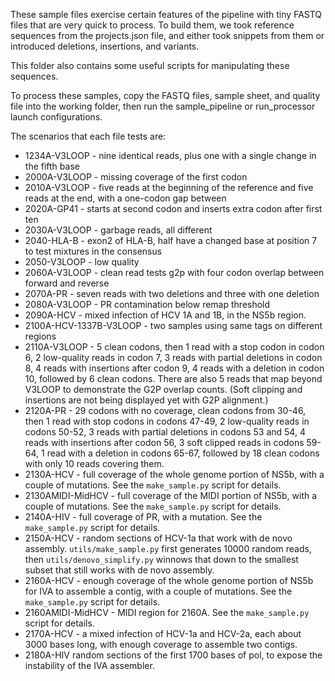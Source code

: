 These sample files exercise certain features of the pipeline with tiny FASTQ
files that are very quick to process. To build them, we took reference
sequences from the projects.json file, and either took snippets from them
or introduced deletions, insertions, and variants.

This folder also contains some useful scripts for manipulating these sequences.

To process these samples, copy the FASTQ files, sample sheet, and quality file
into the working folder, then run the sample_pipeline or run_processor launch
configurations.

The scenarios that each file tests are:

* 1234A-V3LOOP - nine identical reads, plus one with a single change in the
  fifth base
* 2000A-V3LOOP - missing coverage of the first codon
* 2010A-V3LOOP - five reads at the beginning of the reference and five reads at
  the end, with a one-codon gap between
* 2020A-GP41 - starts at second codon and inserts extra codon after first ten
* 2030A-V3LOOP - garbage reads, all different
* 2040-HLA-B - exon2 of HLA-B, half have a changed base at position 7 to test
  mixtures in the consensus
* 2050-V3LOOP - low quality
* 2060A-V3LOOP - clean read tests g2p with four codon overlap between forward
  and reverse
* 2070A-PR - seven reads with two deletions and three with one deletion
* 2080A-V3LOOP - PR contamination below remap threshold
* 2090A-HCV - mixed infection of HCV 1A and 1B, in the NS5b region.
* 2100A-HCV-1337B-V3LOOP - two samples using same tags on different regions
* 2110A-V3LOOP - 5 clean codons, then 1 read with a stop codon in codon 6, 2
  low-quality reads in codon 7, 3 reads with partial deletions in codon 8, 4
  reads with insertions after codon 9,
  4 reads with a deletion in codon 10, followed by 6 clean codons.
  There are also 5 reads that map beyond V3LOOP to
  demonstrate the G2P overlap counts. (Soft clipping and insertions are not
  being displayed yet with G2P alignment.)
* 2120A-PR - 29 codons with no coverage, clean codons from 30-46, then 1 read
  with stop codons in codons 47-49, 2 low-quality reads in codons 50-52, 3
  reads with partial deletions in codons 53 and 54, 4 reads with insertions
  after codon 56, 3 soft clipped reads in codons 59-64, 1 read with a deletion
  in codons 65-67, followed by 18 clean codons with only 10 reads covering them.
* 2130A-HCV - full coverage of the whole genome portion of NS5b, with a couple
  of mutations. See the `make_sample.py` script for details.
* 2130AMIDI-MidHCV - full coverage of the MIDI portion of NS5b, with a couple
  of mutations. See the `make_sample.py` script for details.
* 2140A-HIV - full coverage of PR, with a mutation. See the `make_sample.py`
  script for details.
* 2150A-HCV - random sections of HCV-1a that work with de novo assembly.
  `utils/make_sample.py` first generates 10000 random reads, then
  `utils/denovo_simplify.py` winnows that down to the smallest subset that
  still works with de novo assembly.
* 2160A-HCV - enough coverage of the whole genome portion of NS5b for IVA to
  assemble a contig, with a couple of mutations. See the `make_sample.py`
  script for details.
* 2160AMIDI-MidHCV - MIDI region for 2160A. See the `make_sample.py` script for
  details.
* 2170A-HCV - a mixed infection of HCV-1a and HCV-2a, each about 3000 bases
  long, with enough coverage to assemble two contigs.
* 2180A-HIV random sections of the first 1700 bases of pol, to expose the
    instability of the IVA assembler.